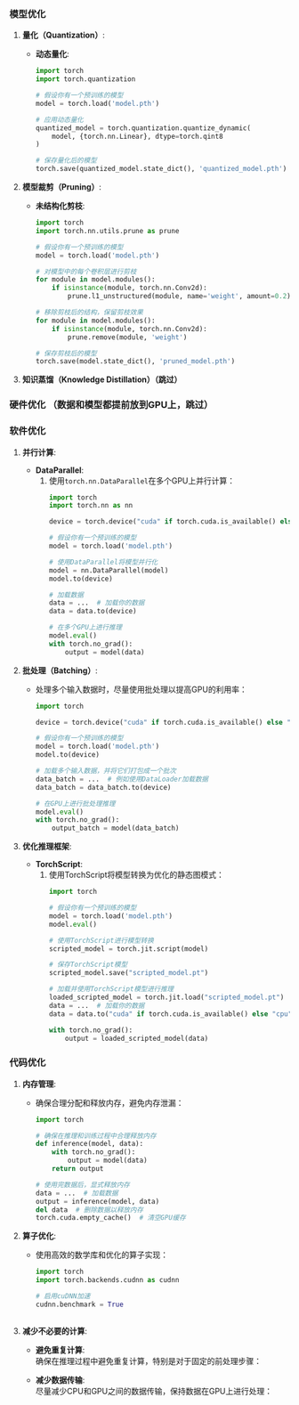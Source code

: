 
### 模型优化  
   
1. **量化（Quantization）**:  
   - **动态量化**:   
        ```python  
        import torch  
        import torch.quantization  
  
        # 假设你有一个预训练的模型  
        model = torch.load('model.pth')  
  
        # 应用动态量化  
        quantized_model = torch.quantization.quantize_dynamic(  
            model, {torch.nn.Linear}, dtype=torch.qint8  
        )  
  
        # 保存量化后的模型  
        torch.save(quantized_model.state_dict(), 'quantized_model.pth')  
        ```  
   
2. **模型裁剪（Pruning）**:  
   - **未结构化剪枝**:    
        ```python  
        import torch  
        import torch.nn.utils.prune as prune  
  
        # 假设你有一个预训练的模型  
        model = torch.load('model.pth')  
  
        # 对模型中的每个卷积层进行剪枝  
        for module in model.modules():  
            if isinstance(module, torch.nn.Conv2d):  
                prune.l1_unstructured(module, name='weight', amount=0.2)  
  
        # 移除剪枝后的结构，保留剪枝效果  
        for module in model.modules():  
            if isinstance(module, torch.nn.Conv2d):  
                prune.remove(module, 'weight')  
  
        # 保存剪枝后的模型  
        torch.save(model.state_dict(), 'pruned_model.pth')  
        ```  
   
3. **知识蒸馏（Knowledge Distillation）（跳过）** 
   
### 硬件优化  （数据和模型都提前放到GPU上，跳过）
   
### 软件优化  
   
1. **并行计算**:  
   - **DataParallel**:  
     1. 使用`torch.nn.DataParallel`在多个GPU上并行计算：  
        ```python  
        import torch  
        import torch.nn as nn  
  
        device = torch.device("cuda" if torch.cuda.is_available() else "cpu")  
  
        # 假设你有一个预训练的模型  
        model = torch.load('model.pth')  
  
        # 使用DataParallel将模型并行化  
        model = nn.DataParallel(model)  
        model.to(device)  
  
        # 加载数据  
        data = ...  # 加载你的数据  
        data = data.to(device)  
  
        # 在多个GPU上进行推理  
        model.eval()  
        with torch.no_grad():  
            output = model(data)  
        ```  
   
2. **批处理（Batching）**:  
   - 处理多个输入数据时，尽量使用批处理以提高GPU的利用率：  
     ```python  
     import torch  
  
     device = torch.device("cuda" if torch.cuda.is_available() else "cpu")  
  
     # 假设你有一个预训练的模型  
     model = torch.load('model.pth')  
     model.to(device)  
  
     # 加载多个输入数据，并将它们打包成一个批次  
     data_batch = ...  # 例如使用DataLoader加载数据  
     data_batch = data_batch.to(device)  
  
     # 在GPU上进行批处理推理  
     model.eval()  
     with torch.no_grad():  
         output_batch = model(data_batch)  
     ```  
   
3. **优化推理框架**:  
   - **TorchScript**:  
     1. 使用TorchScript将模型转换为优化的静态图模式：  
        ```python  
        import torch  
  
        # 假设你有一个预训练的模型  
        model = torch.load('model.pth')  
        model.eval()  
  
        # 使用TorchScript进行模型转换  
        scripted_model = torch.jit.script(model)  
  
        # 保存TorchScript模型  
        scripted_model.save("scripted_model.pt")  
  
        # 加载并使用TorchScript模型进行推理  
        loaded_scripted_model = torch.jit.load("scripted_model.pt")  
        data = ...  # 加载你的数据  
        data = data.to("cuda" if torch.cuda.is_available() else "cpu")  
  
        with torch.no_grad():  
            output = loaded_scripted_model(data)  
        ```  
   
### 代码优化  
   
1. **内存管理**:  
   - 确保合理分配和释放内存，避免内存泄漏：  
     ```python  
     import torch  
  
     # 确保在推理和训练过程中合理释放内存  
     def inference(model, data):  
         with torch.no_grad():  
             output = model(data)  
         return output  
  
     # 使用完数据后，显式释放内存  
     data = ...  # 加载数据  
     output = inference(model, data)  
     del data  # 删除数据以释放内存  
     torch.cuda.empty_cache()  # 清空GPU缓存  
     ```  
   
2. **算子优化**:  
   - 使用高效的数学库和优化的算子实现：  
     ```python  
     import torch  
     import torch.backends.cudnn as cudnn  
  
     # 启用cuDNN加速  
     cudnn.benchmark = True  
 
3. **减少不必要的计算**:  
   - **避免重复计算**:  
     确保在推理过程中避免重复计算，特别是对于固定的前处理步骤：  
  
   - **减少数据传输**:  
     尽量减少CPU和GPU之间的数据传输，保持数据在GPU上进行处理：  
   

       
